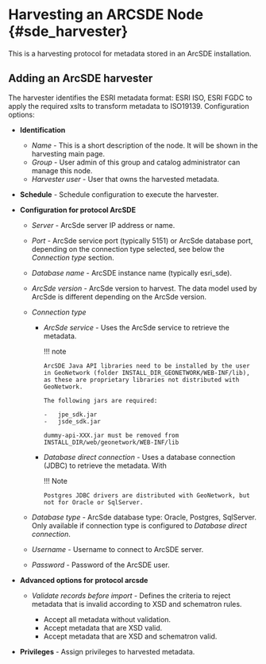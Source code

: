 # Harvesting an ARCSDE Node {#sde_harvester}

This is a harvesting protocol for metadata stored in an ArcSDE installation.

## Adding an ArcSDE harvester

The harvester identifies the ESRI metadata format: ESRI ISO, ESRI FGDC to apply the required xslts to transform metadata to ISO19139. Configuration options:

-   **Identification**

    -   *Name* - This is a short description of the node. It will be shown in the harvesting main page.
    -   *Group* - User admin of this group and catalog administrator can manage this node.
    -   *Harvester user* - User that owns the harvested metadata.

-   **Schedule** - Schedule configuration to execute the harvester.

-   **Configuration for protocol ArcSDE**

    -   *Server* - ArcSde server IP address or name.
    
    -   *Port* - ArcSde service port (typically 5151) or ArcSde database port, depending on the connection type selected, see below the *Connection type* section.
    
    -   *Database name* - ArcSDE instance name (typically esri_sde).
    
    -   *ArcSde version* - ArcSde version to harvest. The data model used by ArcSde is different depending on the ArcSde version.
    
    -   *Connection type*
    
        -   *ArcSde service* - Uses the ArcSde service to retrieve the metadata.
    
            !!! note
    
                ArcSDE Java API libraries need to be installed by the user in GeoNetwork (folder INSTALL_DIR_GEONETWORK/WEB-INF/lib), as these are proprietary libraries not distributed with GeoNetwork.
           
                The following jars are required:
           
                -   jpe_sdk.jar
                -   jsde_sdk.jar
           
                dummy-api-XXX.jar must be removed from INSTALL_DIR/web/geonetwork/WEB-INF/lib
    
        -   *Database direct connection* - Uses a database connection (JDBC) to retrieve the metadata. With
    
            !!! Note
        
                Postgres JDBC drivers are distributed with GeoNetwork, but not for Oracle or SqlServer.
    
    -   *Database type* - ArcSde database type: Oracle, Postgres, SqlServer. Only available if connection type is configured to *Database direct connection*.
    
    -   *Username* - Username to connect to ArcSDE server.
    
    -   *Password* - Password of the ArcSDE user.

-   **Advanced options for protocol arcsde**

    -   *Validate records before import* - Defines the criteria to reject metadata that is invalid according to XSD and schematron rules.
    
        -   Accept all metadata without validation.
        -   Accept metadata that are XSD valid.
        -   Accept metadata that are XSD and schematron valid.

-   **Privileges** - Assign privileges to harvested metadata.
